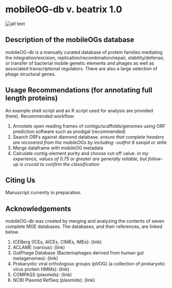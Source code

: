 # mobileOG-db v. beatrix 1.0 
![alt text](https://i.imgur.com/PpkWCsn.jpeg)
## Description of the mobileOGs database
mobileOG-db is a manually curated database of protein families mediating the integration/excision, replication/recombination/repair, stability/defense, or transfer of bacterial mobile genetic elements and phages as well as associated transcriptional regulators. There are also a large selection of phage structural genes. 

## Usage Recommendations (for annotating full length proteins)
An example shell script and an R script used for analysis are provided (here).
Recommended workflow:
1. Annotate open reading frames of contigs/scaffolds/genomes using ORF prediction software such as prodigal (recommended)
2. Search ORFs against diamond database. _ensure that complete headers are recovered from the mobileOGs by including -outfmt 6 sseqid or stitle_
3. Merge dataframe with mobileOG metadata
4. Calculate contig-element purity and choose cut-off value. _in my experience, values of 0.75 or greater are generally reliable, but follow-up is crucial to confirm the classification_  

## Citing Us
Manuscript currently in preparation. 

## Acknowledgements 
mobileOG-db was created by merging and analyzing the contents of seven complete MGE databases. The databases, and their references, are linked below. 
1. ICEBerg (ICEs, AICEs, CIMEs, IMEs): (link)
2. ACLAME (various): (link)
4. GutPhage Database (Bacteriophages derived from human gut metagenomes): (link) 
5. Prokaryotic viral orthologous groups (pVOG) (a collection of prokaryotic virus protein HMMs): (link) 
6. COMPASS (plasmids): (link)
7. NCBI Plasmid RefSeq (plasmids): (link)  

